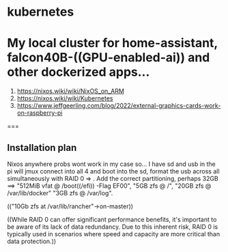# kubernetes
My local cluster for home-assistant, falcon40B-((GPU-enabled-ai)) and other dockerized apps...   
===  
1) https://nixos.wiki/wiki/NixOS_on_ARM  
2) https://nixos.wiki/wiki/Kubernetes
3) https://www.jeffgeerling.com/blog/2022/external-graphics-cards-work-on-raspberry-pi

===  
## Installation plan  
Nixos anywhere probs wont work in my case so...  I have sd and usb in the pi will jmux connect into all 4 and boot into the sd, format the usb across all simultaneously with RAID 0 => . Add the correct partitioning, perhaps 32GB ==> "512MiB vfat @ /boot((/efi)) -Flag EF00", "5GB zfs @ /", "20GB zfs @ /var/lib/docker" "3GB zfs @ /var/log".    
  
(("10Gb zfs at /var/lib/rancher"->on-master))  

((While RAID 0 can offer significant performance benefits, it's important to be aware of its lack of data redundancy. Due to this inherent risk, RAID 0 is typically used in scenarios where speed and capacity are more critical than data protection.))  
